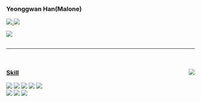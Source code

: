 
  ### Yeonggwan Han(Malone)
  <a href="https://malone-blog.vercel.app/"><img src="https://img.shields.io/badge/BLOG-00A98F?style=flat-square&logo=Blogger&logoColor=white"/>
  <a href="mailto:yeongfree1@gmail.com"><img src="https://img.shields.io/badge/MAIL-EA4335?style=flat-square&logo=Gmail&logoColor=white"/>

  <div>
    <img align="center" src="https://github-readme-stats.vercel.app/api?username=dudrhks&show_icons=true&theme=radical" />
  </div>
    
  <br>    
  
  ---
  <br>
  
 <div>
  <img align="right" src="https://github-readme-stats.vercel.app/api/top-langs/?username=dudrhks&theme=dracula&exclude_repo=Computer-Science-Engineering&layout=compact&langs_count=10"/>
  
  ### Skill
  
  <a><img src="https://img.shields.io/badge/React-61DAFB?style=flat-square&logo=React&logoColor=black"/>
  <a><img src="https://img.shields.io/badge/React Native-0865AD?style=flat-square&logo=React&logoColor=white"/></a>
  <a><img src="https://img.shields.io/badge/Javascript-F7DF1E?style=flat-square&logo=Javascript&logoColor=black"/></a>
  <a><img src="https://img.shields.io/badge/Typescript-3178C6?style=flat-square&logo=Typescript&logoColor=white"/></a>
  <a><img src="https://img.shields.io/badge/Next.js-000000?style=flat-square&logo=Next.js&logoColor=white"/></a>
    <br>
  <a><img src="https://img.shields.io/badge/Redux-764ABC?style=flat-square&logo=Redux&logoColor=white"/></a>
  <a><img src="https://img.shields.io/badge/Redux Saga-999999?style=flat-square&logo=Redux-Saga&logoColor=white"/></a>
  <a><img src="https://img.shields.io/badge/React Query-FF4154?style=flat-square&logo=React Query&logoColor=white"/></a>

  <br>
 
</div>
